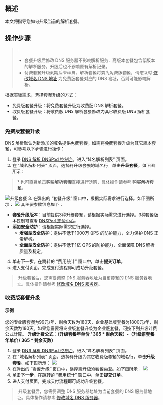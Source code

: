 ## 概述
本文将指导您如何升级当前的解析套餐。

## 操作步骤
>!
>- 套餐升级后修改 DNS 服务器不影响解析服务，高版本套餐包含低版本的解析服务，升级后也不影响原有解析记录。
>- 付费套餐升级到期后未续费，解析套餐将变为免费版套餐，请您及时 [修改域名 DNS 地址](https://cloud.tencent.com/document/product/302/5518) 为免费版套餐对应的 DNS 地址，否则可能影响解析。

根据实际需求，选择套餐升级的方式：
- 免费版套餐升级：将免费套餐升级为收费版 DNS 解析套餐。
- 收费版套餐升级：将收费版 DNS 解析套餐修改为其它收费版 DNS 解析套餐。

### 免费版套餐升级

DNS 解析默认为新添加的域名提供免费套餐，如需将免费套餐升级为其它版本套餐，可参考以下步骤进行操作：
1.  登录 [DNS 解析 DNSPod 控制台](https://console.cloud.tencent.com/cns)。进入“域名解析列表” 页面。
2.  在 “域名解析列表” 页面，选择待升级套餐的域名行，单击**升级套餐**。如下图所示：
>? 也可直接单击**购买解析套餐**直接进行选购，具体操作请参考 [购买解析套餐](https://cloud.tencent.com/document/product/302/7808)。
>
 ![升级套餐](https://main.qcloudimg.com/raw/3906c4f06de83443357e47fa369b926c.png)
3. 在弹出的 “套餐升级” 窗口中，根据实际需求进行选择。如下图所示：
![](https://qcloudimg.tencent-cloud.cn/raw/798dcc1065d1ee00a2d8e18b1f352a4e.png)
其主要参数信息如下：
 - **套餐升级版本**：目前提供3种升级套餐，请根据实际需求进行选择。3种套餐版本区别可查看 [DNSPod 定价中心](https://price.dnspod.cn/dns)。
 - **添加安全防护**：请根据实际需求进行选择。
    - **增强型安全防护**：提供不低于1000万 QPS 的防护能力，全力保护 DNS 正常解析。
    - **全面型安全防护**：提供不低于1亿 QPS 的防护能力，全面保障 DNS 解析质量及稳定。
4. 单击**下一步**，在跳转的 “费用统计” 窗口中，单击**提交订单**。
5. 进入支付页面，完成支付流程即可成功升级套餐。

>!升级套餐后，您需要调整 DNS 服务器地址为当前套餐的 DNS 服务器地址。具体操作请参考 [修改域名 DNS 服务器](https://cloud.tencent.com/document/product/302/5518)。

### 收费版套餐升级
#### 示例
您的专业版套餐为99元/年，剩余天数为180天，企业基础版套餐为1800元/年，剩余天数为180天。如果您需要将专业版套餐升级为企业版套餐，可按下列升级计费公式计算。
**升级计费公式：（升级套餐年单价 \/ 365 * 剩余天数）-（升级前套餐年单价 \/ 365 * 剩余天数）**
1.  登录 [DNS 解析 DNSPod 控制台](https://console.cloud.tencent.com/cns)。进入“域名解析列表” 页面。
2. 在 “域名解析列表” 页面，选择待升级为其它收费版套餐的域名行，单击**升级套餐**。如下图所示：
![](https://main.qcloudimg.com/raw/8657642e704291a84fe84f5dc80f1d8f.png)
3. 在弹出的 “套餐升级” 窗口中，选择需升级的套餐类型。如下图所示：
![](https://qcloudimg.tencent-cloud.cn/raw/2bab9ec974b7937ec797191f8ee65422.png)
4. 单击**下一步**，在跳转的 “费用统计” 窗口中，单击**提交订单**。
5. 进入支付页面，完成支付流程即可成功升级套餐。

>!升级套餐后，您需要调整 DNS 服务器地址为当前套餐的 DNS 服务器地址。具体操作请参考 [修改域名 DNS 服务器](https://cloud.tencent.com/document/product/302/5518)。
